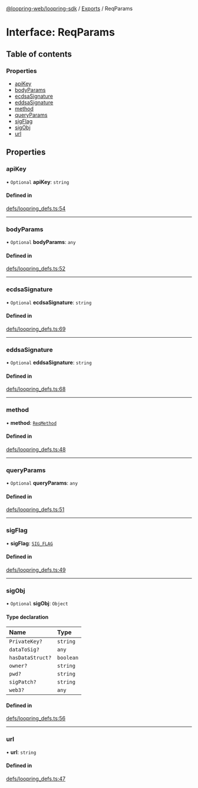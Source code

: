[@loopring-web/loopring-sdk](../README.md) / [Exports](../modules.md) / ReqParams

# Interface: ReqParams

## Table of contents

### Properties

- [apiKey](ReqParams.md#apikey)
- [bodyParams](ReqParams.md#bodyparams)
- [ecdsaSignature](ReqParams.md#ecdsasignature)
- [eddsaSignature](ReqParams.md#eddsasignature)
- [method](ReqParams.md#method)
- [queryParams](ReqParams.md#queryparams)
- [sigFlag](ReqParams.md#sigflag)
- [sigObj](ReqParams.md#sigobj)
- [url](ReqParams.md#url)

## Properties

### apiKey

• `Optional` **apiKey**: `string`

#### Defined in

[defs/loopring_defs.ts:54](https://github.com/Loopring/loopring_sdk/blob/904c903/src/defs/loopring_defs.ts#L54)

___

### bodyParams

• `Optional` **bodyParams**: `any`

#### Defined in

[defs/loopring_defs.ts:52](https://github.com/Loopring/loopring_sdk/blob/904c903/src/defs/loopring_defs.ts#L52)

___

### ecdsaSignature

• `Optional` **ecdsaSignature**: `string`

#### Defined in

[defs/loopring_defs.ts:69](https://github.com/Loopring/loopring_sdk/blob/904c903/src/defs/loopring_defs.ts#L69)

___

### eddsaSignature

• `Optional` **eddsaSignature**: `string`

#### Defined in

[defs/loopring_defs.ts:68](https://github.com/Loopring/loopring_sdk/blob/904c903/src/defs/loopring_defs.ts#L68)

___

### method

• **method**: [`ReqMethod`](../enums/ReqMethod.md)

#### Defined in

[defs/loopring_defs.ts:48](https://github.com/Loopring/loopring_sdk/blob/904c903/src/defs/loopring_defs.ts#L48)

___

### queryParams

• `Optional` **queryParams**: `any`

#### Defined in

[defs/loopring_defs.ts:51](https://github.com/Loopring/loopring_sdk/blob/904c903/src/defs/loopring_defs.ts#L51)

___

### sigFlag

• **sigFlag**: [`SIG_FLAG`](../enums/SIG_FLAG.md)

#### Defined in

[defs/loopring_defs.ts:49](https://github.com/Loopring/loopring_sdk/blob/904c903/src/defs/loopring_defs.ts#L49)

___

### sigObj

• `Optional` **sigObj**: `Object`

#### Type declaration

| Name | Type |
| :------ | :------ |
| `PrivateKey?` | `string` |
| `dataToSig?` | `any` |
| `hasDataStruct?` | `boolean` |
| `owner?` | `string` |
| `pwd?` | `string` |
| `sigPatch?` | `string` |
| `web3?` | `any` |

#### Defined in

[defs/loopring_defs.ts:56](https://github.com/Loopring/loopring_sdk/blob/904c903/src/defs/loopring_defs.ts#L56)

___

### url

• **url**: `string`

#### Defined in

[defs/loopring_defs.ts:47](https://github.com/Loopring/loopring_sdk/blob/904c903/src/defs/loopring_defs.ts#L47)
